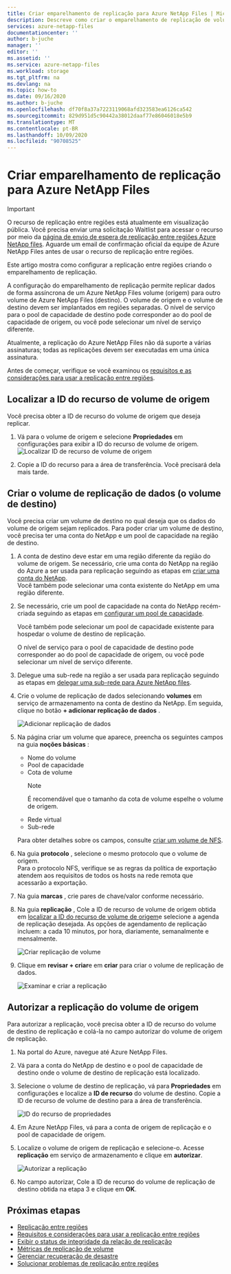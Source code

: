 ```yaml
---
title: Criar emparelhamento de replicação para Azure NetApp Files | Microsoft Docs
description: Descreve como criar o emparelhamento de replicação de volume para Azure NetApp Files para configurar a replicação entre regiões.
services: azure-netapp-files
documentationcenter: ''
author: b-juche
manager: ''
editor: ''
ms.assetid: ''
ms.service: azure-netapp-files
ms.workload: storage
ms.tgt_pltfrm: na
ms.devlang: na
ms.topic: how-to
ms.date: 09/16/2020
ms.author: b-juche
ms.openlocfilehash: df70f8a37a7223119068afd323583ea6126ca542
ms.sourcegitcommit: 829d951d5c90442a38012daaf77e86046018e5b9
ms.translationtype: MT
ms.contentlocale: pt-BR
ms.lasthandoff: 10/09/2020
ms.locfileid: "90708525"
---
```

# <a name="create-replication-peering-for-azure-netapp-files"></a>Criar emparelhamento de replicação para Azure NetApp Files

> [!IMPORTANT]
> O recurso de replicação entre regiões está atualmente em visualização pública. Você precisa enviar uma solicitação Waitlist para acessar o recurso por meio da [página de envio de espera de replicação entre regiões Azure NetApp files](https://aka.ms/anfcrrpreviewsignup). Aguarde um email de confirmação oficial da equipe de Azure NetApp Files antes de usar o recurso de replicação entre regiões.

Este artigo mostra como configurar a replicação entre regiões criando o emparelhamento de replicação. 

A configuração do emparelhamento de replicação permite replicar dados de forma assíncrona de um Azure NetApp Files volume (origem) para outro volume de Azure NetApp Files (destino). O volume de origem e o volume de destino devem ser implantados em regiões separadas. O nível de serviço para o pool de capacidade de destino pode corresponder ao do pool de capacidade de origem, ou você pode selecionar um nível de serviço diferente.   

Atualmente, a replicação do Azure NetApp Files não dá suporte a várias assinaturas; todas as replicações devem ser executadas em uma única assinatura.

Antes de começar, verifique se você examinou os [requisitos e as considerações para usar a replicação entre regiões](cross-region-replication-requirements-considerations.md).  

## <a name="locate-the-source-volume-resource-id"></a>Localizar a ID do recurso de volume de origem  

Você precisa obter a ID de recurso do volume de origem que deseja replicar. 

1. Vá para o volume de origem e selecione **Propriedades** em configurações para exibir a ID do recurso de volume de origem.   
    ![Localizar ID de recurso de volume de origem](../media/azure-netapp-files/cross-region-replication-source-volume-resource-id.png)
 
2. Copie a ID do recurso para a área de transferência.  Você precisará dela mais tarde.

## <a name="create-the-data-replication-volume-the-destination-volume"></a>Criar o volume de replicação de dados (o volume de destino)

Você precisa criar um volume de destino no qual deseja que os dados do volume de origem sejam replicados.  Para poder criar um volume de destino, você precisa ter uma conta do NetApp e um pool de capacidade na região de destino. 

1. A conta de destino deve estar em uma região diferente da região do volume de origem. Se necessário, crie uma conta do NetApp na região do Azure a ser usada para replicação seguindo as etapas em [criar uma conta do NetApp](azure-netapp-files-create-netapp-account.md).   
Você também pode selecionar uma conta existente do NetApp em uma região diferente.  

2. Se necessário, crie um pool de capacidade na conta do NetApp recém-criada seguindo as etapas em [configurar um pool de capacidade](azure-netapp-files-set-up-capacity-pool.md).   

    Você também pode selecionar um pool de capacidade existente para hospedar o volume de destino de replicação.  

    O nível de serviço para o pool de capacidade de destino pode corresponder ao do pool de capacidade de origem, ou você pode selecionar um nível de serviço diferente.

3. Delegue uma sub-rede na região a ser usada para replicação seguindo as etapas em [delegar uma sub-rede para Azure NetApp files](azure-netapp-files-delegate-subnet.md).

4. Crie o volume de replicação de dados selecionando **volumes** em serviço de armazenamento na conta de destino da NetApp. Em seguida, clique no botão **+ adicionar replicação de dados** .  

    ![Adicionar replicação de dados](../media/azure-netapp-files/cross-region-replication-add-data-replication.png)
 
5. Na página criar um volume que aparece, preencha os seguintes campos na guia **noções básicas** :
    * Nome do volume
    * Pool de capacidade
    * Cota de volume
        > [!NOTE] 
        > É recomendável que o tamanho da cota de volume espelhe o volume de origem.
    * Rede virtual 
    * Sub-rede

    Para obter detalhes sobre os campos, consulte [criar um volume de NFS](azure-netapp-files-create-volumes.md#create-an-nfs-volume). 

6. Na guia **protocolo** , selecione o mesmo protocolo que o volume de origem.  
Para o protocolo NFS, verifique se as regras da política de exportação atendem aos requisitos de todos os hosts na rede remota que acessarão a exportação.  

7. Na guia **marcas** , crie pares de chave/valor conforme necessário.  

8. Na guia **replicação** , Cole a ID de recurso de volume de origem obtida em [localizar a ID do recurso de volume de origem](#locate-the-source-volume-resource-id)e selecione a agenda de replicação desejada. As opções de agendamento de replicação incluem: a cada 10 minutos, por hora, diariamente, semanalmente e mensalmente.  

    ![Criar replicação de volume](../media/azure-netapp-files/cross-region-replication-create-volume-replication.png)

9. Clique em **revisar + criar**e em **criar** para criar o volume de replicação de dados.   

    ![Examinar e criar a replicação](../media/azure-netapp-files/cross-region-replication-review-create-replication.png)

## <a name="authorize-replication-from-the-source-volume"></a>Autorizar a replicação do volume de origem  

Para autorizar a replicação, você precisa obter a ID de recurso do volume de destino de replicação e colá-la no campo autorizar do volume de origem de replicação. 

1. Na portal do Azure, navegue até Azure NetApp Files.

2. Vá para a conta do NetApp de destino e o pool de capacidade de destino onde o volume de destino de replicação está localizado.

3. Selecione o volume de destino de replicação, vá para **Propriedades** em configurações e localize a **ID de recurso** do volume de destino. Copie a ID de recurso de volume de destino para a área de transferência.

    ![ID do recurso de propriedades](../media/azure-netapp-files/cross-region-replication-properties-resource-id.png) 
 
4. Em Azure NetApp Files, vá para a conta de origem de replicação e o pool de capacidade de origem. 

5. Localize o volume de origem de replicação e selecione-o. Acesse **replicação** em serviço de armazenamento e clique em **autorizar**.

    ![Autorizar a replicação](../media/azure-netapp-files/cross-region-replication-authorize.png) 

6. No campo autorizar, Cole a ID de recurso do volume de replicação de destino obtida na etapa 3 e clique em **OK**.

## <a name="next-steps"></a>Próximas etapas  

* [Replicação entre regiões](cross-region-replication-introduction.md)
* [Requisitos e considerações para usar a replicação entre regiões](cross-region-replication-requirements-considerations.md)
* [Exibir o status de integridade da relação de replicação](cross-region-replication-display-health-status.md)
* [Métricas de replicação de volume](azure-netapp-files-metrics.md#replication)
* [Gerenciar recuperação de desastre](cross-region-replication-manage-disaster-recovery.md)
* [Solucionar problemas de replicação entre regiões](troubleshoot-cross-region-replication.md)

